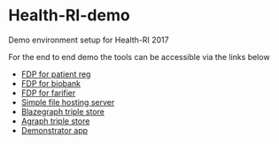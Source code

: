 # Health-RI-demo
Demo environment setup for Health-RI 2017

For the end to end demo the tools can be accessible via the links below
* [FDP for patient reg](http://localhost:8500/fdp)
* [FDP for biobank](http://localhost:8501/fdp)
* [FDP for farifier](http://localhost:8502/fdp)
* [Simple file hosting server](http://localhost:8503)
* [Blazegraph triple store](http://localhost:8080/blazegraph)
* [Agraph triple store](http://localhost:10035)
* [Demonstrator app](http://localhost:8505)
